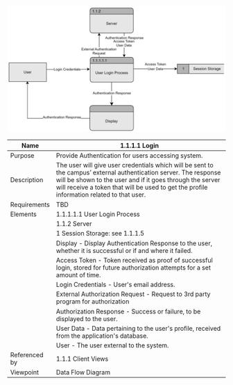 ![Login DFD](TeamThreeFiles/login%20dfd%20(5).svg)

| Name | 1.1.1.1 Login |
| ----------- | ----------- |
| Purpose | Provide Authentication for users accessing system.  |
| Description | The user will give user credentials which will be sent to the campus’ external authentication server. The response will be shown to the user and if it goes through the server will receive a token that will be used to get the profile information related to that user. |
| Requirements | TBD  |
| Elements | 1.1.1.1.1 User Login Process |
|          | 1.1.2 Server |
|          | 1 Session Storage: see 1.1.1.5 |
|          | Display - Display Authentication Response to the user, whether it is successful or if and where it failed. |
|          | Access Token - Token received as proof of successful login, stored for future authorization attempts for a set amount of time. |
|          | Login Credentials - User's email address. |
|          | External Authorization Request - Request to 3rd party program for authorization |
|          | Authorization Response - Success or failure, to be displayed to the user. |
|          | User Data - Data pertaining to the user's profile, received from the application's database. |
|          | User - The user external to the system. |
| Referenced by | 1.1.1 Client Views  |
| Viewpoint | Data Flow Diagram |
